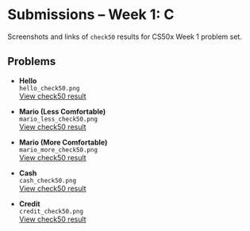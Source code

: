# Submissions – Week 1: C

Screenshots and links of `check50` results for CS50x Week 1 problem set.

## Problems

- **Hello**  
  `hello_check50.png`  
  [View check50 result](https://submit.cs50.io/check50/68160c58060ddf879e426519db6b0fe17922e603)

- **Mario (Less Comfortable)**  
  `mario_less_check50.png`  
  [View check50 result](https://submit.cs50.io/check50/cc8bc3092c741d83a966ede52ad91313f07e47ac)

- **Mario (More Comfortable)**  
  `mario_more_check50.png`  
  [View check50 result](https://submit.cs50.io/check50/c585a153420bffe7a20e4c4edb03133385f42f22)

- **Cash**  
  `cash_check50.png`  
  [View check50 result](https://submit.cs50.io/check50/4b438e9ea30c376a91fdc88d1a0842c2d7879bed)

- **Credit**  
  `credit_check50.png`  
  [View check50 result](https://submit.cs50.io/check50/your-credit-link)
